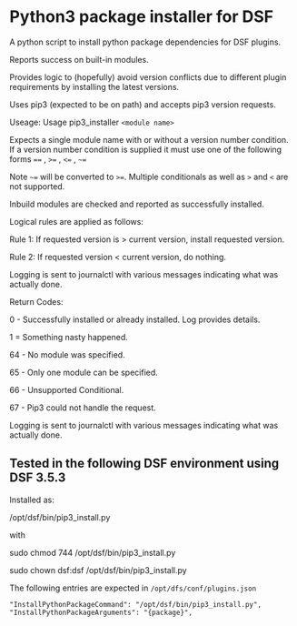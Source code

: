 # Python3 package installer for DSF

A python script to install python package dependencies for DSF plugins.

Reports success on built-in modules.

Provides logic to (hopefully) avoid version conflicts due to different plugin requirements by installing the latest versions.

Uses pip3 (expected to be on path) and accepts pip3 version requests.

Useage:
Usage pip3_installer `<module name>`

Expects a single module name with or without a version number condition.
If a version number condition is supplied it must use one of the following forms
`==` , `>=` , `<=` , `~=`

Note `~=` will be converted to `>=`.  Multiple conditionals as well as `>` and `<` are not supported.

Inbuild modules are checked and reported as successfully installed.

Logical rules are applied as follows:

Rule 1:  If requested version is > current version, install requested version.

Rule 2:  If requested version < current version, do nothing.

Logging is sent to journalctl with various messages indicating what was actually done.

Return Codes:

0 - Successfully installed or already installed.  Log provides details.

1 = Something nasty happened.

64 - No module was specified.

65 - Only one module can be specified.

66 - Unsupported Conditional.

67 - Pip3 could not handle the request.

Logging is sent to journalctl with various messages indicating what was actually done.

## Tested in the following DSF environment using DSF 3.5.3

Installed as:

/opt/dsf/bin/pip3_install.py

with

sudo chmod 744 /opt/dsf/bin/pip3_install.py

sudo chown dsf:dsf /opt/dsf/bin/pip3_install.py

The following entries are expected in `/opt/dfs/conf/plugins.json`

  ```
  "InstallPythonPackageCommand": "/opt/dsf/bin/pip3_install.py",
  "InstallPythonPackageArguments": "{package}",
  ```
